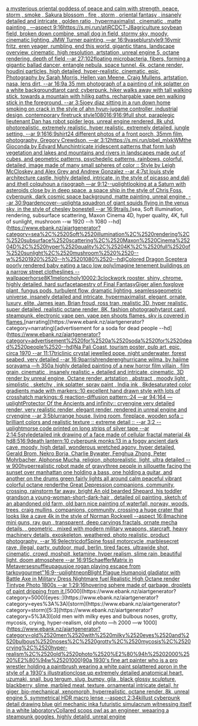 [a mysterious oriental goddess of peace and calm with strength, peace, storm , smoke , Sakura blossom , fire , storm ,  oriental fantasy ,  insanely detailed and intricate , golden ratio , hypermaximalist , cinematic , matte painting , —aspect 9:16](https://www.ebank.nz/aiartgenerator?category=a%2520mysterious%2520oriental%2520goddess%2520of%2520peace%2520and%2520calm%2520with%2520strength%2C%2520peace%2C%2520storm%2520%2C%2520smoke%2520%2C%2520Sakura%2520blossom%2520%2C%2520fire%2520%2C%2520storm%2520%2C%2520%2520oriental%2520fantasy%2520%2C%2520%2520insanely%2520detailed%2520and%2520intricate%2520%2C%2520golden%2520ratio%2520%2C%2520hypermaximalist%2520%2C%2520cinematic%2520%2C%2520matte%2520painting%2520%2C%2520%E2%80%94aspect%25209%3A16)[<https://s.mj.run/atjRCDCT-J8>](https://www.ebank.nz/aiartgenerator?category=%3Chttps%3A//s.mj.run/atjRCDCT-J8%3E)[agriculture soybean field, broken down combine, small dog in field, stormy sky, moody, cinematic lighting, JMW Turner painting, —ar 16:9](https://www.ebank.nz/aiartgenerator?category=agriculture%2520soybean%2520field%2C%2520broken%2520down%2520combine%2C%2520small%2520dog%2520in%2520field%2C%2520stormy%2520sky%2C%2520moody%2C%2520cinematic%2520lighting%2C%2520JMW%2520Turner%2520painting%2C%2520%E2%80%94ar%252016%3A9)[vase](https://www.ebank.nz/aiartgenerator?category=vase)[blur](https://www.ebank.nz/aiartgenerator?category=blur)[style](https://www.ebank.nz/aiartgenerator?category=style)[9:16](https://www.ebank.nz/aiartgenerator?category=9%3A16)[ymir fritz, eren yeager, rumbling, end this world, gigantic titans,  landscape overview, cinematic, high resolution, artstation, unreal engine 5, octane rendering, depth of field --ar 27:10](https://www.ebank.nz/aiartgenerator?category=ymir%2520fritz%2C%2520eren%2520yeager%2C%2520rumbling%2C%2520end%2520this%2520world%2C%2520gigantic%2520titans%2C%2520%2520landscape%2520overview%2C%2520cinematic%2C%2520high%2520resolution%2C%2520artstation%2C%2520unreal%2520engine%25205%2C%2520octane%2520rendering%2C%2520depth%2520of%2520field%2520--ar%252027%3A10)[2](https://www.ebank.nz/aiartgenerator?category=2)[floating microbacteria, fibers, forming a gigantic ballad dancer, entangle nebula, space tunnel, 4k, octane render, houdini particles, high detailed, hyper-realistic, cinematic, epic, Photography by Sarah Morris, Hellen van Meene, Craig Mullens, artstation, nasa, lens dirt, --ar 16:9](https://www.ebank.nz/aiartgenerator?category=floating%2520microbacteria%2C%2520fibers%2C%2520forming%2520a%2520gigantic%2520ballad%2520dancer%2C%2520entangle%2520nebula%2C%2520space%2520tunnel%2C%25204k%2C%2520octane%2520render%2C%2520houdini%2520particles%2C%2520high%2520detailed%2C%2520hyper-realistic%2C%2520cinematic%2C%2520epic%2C%2520Photography%2520by%2520Sarah%2520Morris%2C%2520Hellen%2520van%2520Meene%2C%2520Craig%2520Mullens%2C%2520artstation%2C%2520nasa%2C%2520lens%2520dirt%2C%2520--ar%252016%3A9)[a 35 mm photograph of a painting of ink splatter on a white background](https://www.ebank.nz/aiartgenerator?category=a%252035%2520mm%2520photograph%2520of%2520a%2520painting%2520of%2520ink%2520splatter%2520on%2520a%2520white%2520background)[tarot card: cyberpunk. hiker walks away with tall walking stick, towards a mountain with hilikg paths. rechargable vape pen walking stick in the foreground. --ar 3:5](https://www.ebank.nz/aiartgenerator?category=tarot%2520card%3A%2520cyberpunk.%2520hiker%2520walks%2520away%2520with%2520tall%2520walking%2520stick%2C%2520towards%2520a%2520mountain%2520with%2520hilikg%2520paths.%2520rechargable%2520vape%2520pen%2520walking%2520stick%2520in%2520the%2520foreground.%2520--ar%25203%3A5)[joey diaz sitting in a run down home smoking on crack in the style of ahn hyun-ju](https://www.ebank.nz/aiartgenerator?category=joey%2520diaz%2520sitting%2520in%2520a%2520run%2520down%2520home%2520smoking%2520on%2520crack%2520in%2520the%2520style%2520of%2520ahn%2520hyun-ju)[game controller, industrial design, contemporary firetruck style](https://www.ebank.nz/aiartgenerator?category=game%2520controller%2C%2520industrial%2520design%2C%2520contemporary%2520firetruck%2520style)[1080](https://www.ebank.nz/aiartgenerator?category=1080)[16:9](https://www.ebank.nz/aiartgenerator?category=16%3A9)[16:9](https://www.ebank.nz/aiartgenerator?category=16%3A9)[full shot, paraplegic lieutenant Dan has robot spider legs, unreal engine rendered, 8k uhd, photorealistic,  extremely realistic,  hyper realistic,  extremely detailed,  jungle setting, --ar 9:16](https://www.ebank.nz/aiartgenerator?category=full%2520shot%2C%2520paraplegic%2520lieutenant%2520Dan%2520has%2520robot%2520spider%2520legs%2C%2520unreal%2520engine%2520rendered%2C%25208k%2520uhd%2C%2520photorealistic%2C%2520%2520extremely%2520realistic%2C%2520%2520hyper%2520realistic%2C%2520%2520extremely%2520detailed%2C%2520%2520jungle%2520setting%2C%2520--ar%25209%3A16)[16:9](https://www.ebank.nz/aiartgenerator?category=16%3A9)[shirt](https://www.ebank.nz/aiartgenerator?category=shirt)[24 different photos of a front porch, 35mm film, photography, Gregory Crewdson, —ar 3:1](https://www.ebank.nz/aiartgenerator?category=24%2520different%2520photos%2520of%2520a%2520front%2520porch%2C%252035mm%2520film%2C%2520photography%2C%2520Gregory%2520Crewdson%2C%2520%E2%80%94ar%25203%3A1)[2](https://www.ebank.nz/aiartgenerator?category=2)[<https://s.mj.run/pbeI_mlxkWM>](https://www.ebank.nz/aiartgenerator?category=%3Chttps%3A//s.mj.run/pbeI_mlxkWM%3E)[the Gioconda by Edvard Munch](https://www.ebank.nz/aiartgenerator?category=the%2520Gioconda%2520by%2520Edvard%2520Munch)[intricate iridescent patterns that form lush vegetation and lakes and mountains and rivers in landscapes made out of cubes, and geometric patterns, psychedelic patterns, rainbows, colorful, detailed, image made of many small  spheres of color :: Style by Leigh McCloskey and Alex Grey and Andrew Gonzalez --ar 4:7](https://www.ebank.nz/aiartgenerator?category=intricate%2520iridescent%2520patterns%2520that%2520form%2520lush%2520vegetation%2520and%2520lakes%2520and%2520mountains%2520and%2520rivers%2520in%2520landscapes%2520made%2520out%2520of%2520cubes%2C%2520and%2520geometric%2520patterns%2C%2520psychedelic%2520patterns%2C%2520rainbows%2C%2520colorful%2C%2520detailed%2C%2520image%2520made%2520of%2520many%2520small%2520%2520spheres%2520of%2520color%2520%3A%3A%2520Style%2520by%2520Leigh%2520McCloskey%2520and%2520Alex%2520Grey%2520and%2520Andrew%2520Gonzalez%2520--ar%25204%3A7)[st louis style architecture castle, highly detailed, intricate, in the style of picasso and dali and ithell colquhoun a risograph —ar 9:12](https://www.ebank.nz/aiartgenerator?category=st%2520louis%2520style%2520architecture%2520castle%2C%2520highly%2520detailed%2C%2520intricate%2C%2520in%2520the%2520style%2520of%2520picasso%2520and%2520dali%2520and%2520ithell%2520colquhoun%2520a%2520risograph%2520%E2%80%94ar%25209%3A12)[--uplight](https://www.ebank.nz/aiartgenerator?category=--uplight)[looking at a Saturn with asteroids close by in deep space, a space ship in the style of Chris Foss, cyberpunk, dark cosmic space background, matte painting, unreal engine, --ar 30:9](https://www.ebank.nz/aiartgenerator?category=looking%2520at%2520a%2520Saturn%2520with%2520asteroids%2520close%2520by%2520in%2520deep%2520space%2C%2520a%2520space%2520ship%2520in%2520the%2520style%2520of%2520Chris%2520Foss%2C%2520cyberpunk%2C%2520dark%2520cosmic%2520space%2520background%2C%2520matte%2520painting%2C%2520unreal%2520engine%2C%2520--ar%252030%3A9)[garden](https://www.ebank.nz/aiartgenerator?category=garden)[cover](https://www.ebank.nz/aiartgenerator?category=cover)[--uplight](https://www.ebank.nz/aiartgenerator?category=--uplight)[a squadron of giant squids flying in the venus sky, in the style of chesley bonestell --ar 16:9](https://www.ebank.nz/aiartgenerator?category=a%2520squadron%2520of%2520giant%2520squids%2520flying%2520in%2520the%2520venus%2520sky%2C%2520in%2520the%2520style%2520of%2520chesley%2520bonestell%2520--ar%252016%3A9)[trails.](https://www.ebank.nz/aiartgenerator?category=trails.)[sea, Soft illumination, rendering, subsurface scattering, Maxon Cinema 4D, hyper quality, 4K, full of sunlight, mushroom  --w 1920 --h 1080 --hd](https://www.ebank.nz/aiartgenerator?category=sea%2C%2520Soft%2520illumination%2C%2520rendering%2C%2520subsurface%2520scattering%2C%2520Maxon%2520Cinema%25204D%2C%2520hyper%2520quality%2C%25204K%2C%2520full%2520of%2520sunlight%2C%2520mushroom%2520%2520--w%25201920%2520--h%25201080%2520--hd)[Colored Dragon Scepter](https://www.ebank.nz/aiartgenerator?category=Colored%2520Dragon%2520Scepter)[a poorly rendered baby eating a taco low poly](https://www.ebank.nz/aiartgenerator?category=a%2520poorly%2520rendered%2520baby%2520eating%2520a%2520taco%2520low%2520poly)[/imagine tenement buildings on a narrow street clotheslines --wallpaper](https://www.ebank.nz/aiartgenerator?category=/imagine%2520tenement%2520buildings%2520on%2520a%2520narrow%2520street%2520clotheslines%2520--wallpaper)[horse](https://www.ebank.nz/aiartgenerator?category=horse)[8K](https://www.ebank.nz/aiartgenerator?category=8K)[1](https://www.ebank.nz/aiartgenerator?category=1)[meloncholy](https://www.ebank.nz/aiartgenerator?category=meloncholy)[1000](https://www.ebank.nz/aiartgenerator?category=1000)[2:3](https://www.ebank.nz/aiartgenerator?category=2%3A3)[clockwork rooster, shiny, chrome, highly detailed, hard surface](https://www.ebank.nz/aiartgenerator?category=clockwork%2520rooster%2C%2520shiny%2C%2520chrome%2C%2520highly%2520detailed%2C%2520hard%2520surface)[tapestry of Final Fantasy](https://www.ebank.nz/aiartgenerator?category=tapestry%2520of%2520Final%2520Fantasy)[Giger alien foxglove plant, fungus pods, turbulent flow, dramatic lighting, seamless](https://www.ebank.nz/aiartgenerator?category=Giger%2520alien%2520foxglove%2520plant%2C%2520fungus%2520pods%2C%2520turbulent%2520flow%2C%2520dramatic%2520lighting%2C%2520seamless)[geometric universe, insanely detailed and intricate, hypermaximalist, elegant, ornate, luxury, elite, James jean, Brian froud, ross tran, realistic 3D, hyper realistic, super detailed, realistic octane render, 8K, fashion photography](https://www.ebank.nz/aiartgenerator?category=geometric%2520universe%2C%2520insanely%2520detailed%2520and%2520intricate%2C%2520hypermaximalist%2C%2520elegant%2C%2520ornate%2C%2520luxury%2C%2520elite%2C%2520James%2520jean%2C%2520Brian%2520froud%2C%2520ross%2520tran%2C%2520realistic%25203D%2C%2520hyper%2520realistic%2C%2520super%2520detailed%2C%2520realistic%2520octane%2520render%2C%25208K%2C%2520fashion%2520photography)[tarot card, steampunk. electronic vape pen. vape pen shoots flames. sky is covered in flames.](https://www.ebank.nz/aiartgenerator?category=tarot%2520card%2C%2520steampunk.%2520electronic%2520vape%2520pen.%2520vape%2520pen%2520shoots%2520flames.%2520sky%2520is%2520covered%2520in%2520flames.)[narrating](https://www.ebank.nz/aiartgenerator?category=narrating)[advertisement for a soda for dead people --hd](https://www.ebank.nz/aiartgenerator?category=advertisement%2520for%2520a%2520soda%2520for%2520dead%2520people%2520--hd)[Na Pali Coast, tourism poster, pulp art, epic, circa 1970 --ar 11:17](https://www.ebank.nz/aiartgenerator?category=Na%2520Pali%2520Coast%2C%2520tourism%2520poster%2C%2520pulp%2520art%2C%2520epic%2C%2520circa%25201970%2520--ar%252011%3A17)[triclinic crystal jewelled pope, night underwater, forest seabed, very detailed --ar 16:9](https://www.ebank.nz/aiartgenerator?category=triclinic%2520crystal%2520jewelled%2520pope%2C%2520night%2520underwater%2C%2520forest%2520seabed%2C%2520very%2520detailed%2520--ar%252016%3A9)[parrish](https://www.ebank.nz/aiartgenerator?category=parrish)[render](https://www.ebank.nz/aiartgenerator?category=render)[eng](https://www.ebank.nz/aiartgenerator?category=eng)[hurricane wilma, by hajime sorayama —h 350](https://www.ebank.nz/aiartgenerator?category=hurricane%2520wilma%2C%2520by%2520hajime%2520sorayama%2520%E2%80%94h%2520350)[a highly detailed painting of a new horror film villain , film grain, cinematic , insanely realistic + detailed and intricate, cinematic, 3D render by unreal engine, Octane render, artstation , abstract , moody light , simplistic , sketchy , ink splatter, spray paint , India ink , 8k](https://www.ebank.nz/aiartgenerator?category=a%2520highly%2520detailed%2520painting%2520of%2520a%2520new%2520horror%2520film%2520villain%2520%2C%2520film%2520grain%2C%2520cinematic%2520%2C%2520insanely%2520realistic%2520%2B%2520detailed%2520and%2520intricate%2C%2520cinematic%2C%25203D%2520render%2520by%2520unreal%2520engine%2C%2520Octane%2520render%2C%2520artstation%2520%2C%2520abstract%2520%2C%2520moody%2520light%2520%2C%2520simplistic%2520%2C%2520sketchy%2520%2C%2520ink%2520splatter%2C%2520spray%2520paint%2520%2C%2520India%2520ink%2520%2C%25208k)[desaturated color gradients made with markers::10 excellent hand drawn style with lots of crosshatch markings::6 reaction-diffusion pattern::24 —ar 94:164 —uplight](https://www.ebank.nz/aiartgenerator?category=desaturated%2520color%2520gradients%2520made%2520with%2520markers%3A%3A10%2520excellent%2520hand%2520drawn%2520style%2520with%2520lots%2520of%2520crosshatch%2520markings%3A%3A6%2520reaction-diffusion%2520pattern%3A%3A24%2520%E2%80%94ar%252094%3A164%2520%E2%80%94uplight)[Protector Of the Ancients and infinity:: cryengine very detailed render, very realistic render, elegant render, rendered in unreal engine and cryengine --ar 3:5](https://www.ebank.nz/aiartgenerator?category=Protector%2520Of%2520the%2520Ancients%2520and%2520infinity%3A%3A%2520cryengine%2520very%2520detailed%2520render%2C%2520very%2520realistic%2520render%2C%2520elegant%2520render%2C%2520rendered%2520in%2520unreal%2520engine%2520and%2520cryengine%2520--ar%25203%3A5)[blur](https://www.ebank.nz/aiartgenerator?category=blur)[range house, living room, fireplace, wooden sofa :: brilliant colors and realistic texture :: extreme detail :: --ar 3:2 --uplight](https://www.ebank.nz/aiartgenerator?category=range%2520house%2C%2520living%2520room%2C%2520fireplace%2C%2520wooden%2520sofa%2520%3A%3A%2520brilliant%2520colors%2520and%2520realistic%2520texture%2520%3A%3A%2520extreme%2520detail%2520%3A%3A%2520--ar%25203%3A2%2520--uplight)[morse code printed on long strips of silver tape --ar 2:1](https://www.ebank.nz/aiartgenerator?category=morse%2520code%2520printed%2520on%2520long%2520strips%2520of%2520silver%2520tape%2520--ar%25202%3A1)[4:5](https://www.ebank.nz/aiartgenerator?category=4%3A5)[style](https://www.ebank.nz/aiartgenerator?category=style)[detailed ink drawing of a face made of cellular fractal material 4k hd](https://www.ebank.nz/aiartgenerator?category=detailed%2520ink%2520drawing%2520of%2520a%2520face%2520made%2520of%2520cellular%2520fractal%2520material%25204k%2520hd)[8:5](https://www.ebank.nz/aiartgenerator?category=8%3A5)[16:9](https://www.ebank.nz/aiartgenerator?category=16%3A9)[death lantern:10 cyberpunk monks:13 in a foggy ancient dark cave, moody, high detail, wonderous wretched agony, hyper detailed, Gerald Brom, Nekro Borja, Charlie Bywater, Fenghua Zhong, Peter Mohrbacher, Alphonse Mucha, religion, photorealistic, light, ultra detailed --w 900](https://www.ebank.nz/aiartgenerator?category=death%2520lantern%3A10%2520cyberpunk%2520monks%3A13%2520in%2520a%2520foggy%2520ancient%2520dark%2520cave%2C%2520moody%2C%2520high%2520detail%2C%2520wonderous%2520wretched%2520agony%2C%2520hyper%2520detailed%2C%2520Gerald%2520Brom%2C%2520Nekro%2520Borja%2C%2520Charlie%2520Bywater%2C%2520Fenghua%2520Zhong%2C%2520Peter%2520Mohrbacher%2C%2520Alphonse%2520Mucha%2C%2520religion%2C%2520photorealistic%2C%2520light%2C%2520ultra%2520detailed%2520--w%2520900)[hyperrealistic robot made of gravy](https://www.ebank.nz/aiartgenerator?category=hyperrealistic%2520robot%2520made%2520of%2520gravy)[three people in sillouette facing the sunset over manhattan one holding a bass, one holding a guitar, and another on the drums green fairly lights all around calm peaceful vibrant colorful octane render](https://www.ebank.nz/aiartgenerator?category=three%2520people%2520in%2520sillouette%2520facing%2520the%2520sunset%2520over%2520manhattan%2520one%2520holding%2520a%2520bass%2C%2520one%2520holding%2520a%2520guitar%2C%2520and%2520another%2520on%2520the%2520drums%2520green%2520fairly%2520lights%2520all%2520around%2520calm%2520peaceful%2520vibrant%2520colorful%2520octane%2520render)[the Great Depression  companions, community, crossing, rainstorm far away, bright An old bearded Shepard, his toddler grandson a young-woman-short-dark-hair , detailed oil painting, sketch of an abandoned old farm, old barn nice painting of waterfall, norway, woods, trees, craig mullins,  companions, community, crossing a huge crater that looks like a cave 4k in the style of Norman Rockwell --aspect 16:8](https://www.ebank.nz/aiartgenerator?category=the%2520Great%2520Depression%2520%2520companions%2C%2520community%2C%2520crossing%2C%2520rainstorm%2520far%2520away%2C%2520bright%2520An%2520old%2520bearded%2520Shepard%2C%2520his%2520toddler%2520grandson%2520a%2520young-woman-short-dark-hair%2520%2C%2520detailed%2520oil%2520painting%2C%2520sketch%2520of%2520an%2520abandoned%2520old%2520farm%2C%2520old%2520barn%2520nice%2520painting%2520of%2520waterfall%2C%2520norway%2C%2520woods%2C%2520trees%2C%2520craig%2520mullins%2C%2520%2520companions%2C%2520community%2C%2520crossing%2520a%2520huge%2520crater%2520that%2520looks%2520like%2520a%2520cave%25204k%2520in%2520the%2520style%2520of%2520Norman%2520Rockwell%2520--aspect%252016%3A8)[machine mini guns, ray gun , transparent, deep carvings fractals, ornate mecha details, , geometric,, mixed with modern military weapons, starcraft, heavy machinery details, exoskeleton, weathered,  photo realistic, product photography, --ar 16:9](https://www.ebank.nz/aiartgenerator?category=machine%2520mini%2520guns%2C%2520ray%2520gun%2520%2C%2520transparent%2C%2520deep%2520carvings%2520fractals%2C%2520ornate%2520mecha%2520details%2C%2520%2C%2520geometric%2C%2C%2520mixed%2520with%2520modern%2520military%2520weapons%2C%2520starcraft%2C%2520heavy%2520machinery%2520details%2C%2520exoskeleton%2C%2520weathered%2C%2520%2520photo%2520realistic%2C%2520product%2520photography%2C%2520--ar%252016%3A9)[electric](https://www.ebank.nz/aiartgenerator?category=electric)[dof](https://www.ebank.nz/aiartgenerator?category=dof)[Spine fossil motorcycle ,marble](https://www.ebank.nz/aiartgenerator?category=Spine%2520fossil%2520motorcycle%2520%2Cmarble)[secret rave, illegal, party, outdoor, mud, berlin, tired faces, ultrawide shot, cinematic, crowd, moshpit, ketamine, hyper realism, slime rain, beautiful light, doom atmosphere --ar 16:9](https://www.ebank.nz/aiartgenerator?category=secret%2520rave%2C%2520illegal%2C%2520party%2C%2520outdoor%2C%2520mud%2C%2520berlin%2C%2520tired%2520faces%2C%2520ultrawide%2520shot%2C%2520cinematic%2C%2520crowd%2C%2520moshpit%2C%2520ketamine%2C%2520hyper%2520realism%2C%2520slime%2520rain%2C%2520beautiful%2520light%2C%2520doom%2520atmosphere%2520--ar%252016%3A9)[1](https://www.ebank.nz/aiartgenerator?category=1)[Schaeffer](https://www.ebank.nz/aiartgenerator?category=Schaeffer)[Matrix in Metaverse](https://www.ebank.nz/aiartgenerator?category=Matrix%2520in%2520Metaverse)[snuffleupagus](https://www.ebank.nz/aiartgenerator?category=snuffleupagus)[joe rogan playing escape from tarkov](https://www.ebank.nz/aiartgenerator?category=joe%2520rogan%2520playing%2520escape%2520from%2520tarkov)[gourmet"](https://www.ebank.nz/aiartgenerator?category=gourmet%22)[16:9](https://www.ebank.nz/aiartgenerator?category=16%3A9)[--uplight](https://www.ebank.nz/aiartgenerator?category=--uplight)[neon](https://www.ebank.nz/aiartgenerator?category=neon)[Blight Plague Humanoid gladiator with Battle Axe in Military Dress Nightmare fuel Realistic High Octane render Tintype Photo 1800s  --ar 1:2](https://www.ebank.nz/aiartgenerator?category=Blight%2520Plague%2520Humanoid%2520gladiator%2520with%2520Battle%2520Axe%2520in%2520Military%2520Dress%2520Nightmare%2520fuel%2520Realistic%2520High%2520Octane%2520render%2520Tintype%2520Photo%25201800s%2520%2520--ar%25201%3A2)[9:16](https://www.ebank.nz/aiartgenerator?category=9%3A16)[hovering sphere made of garbage, droplets of paint dripping from it.](https://www.ebank.nz/aiartgenerator?category=hovering%2520sphere%2520made%2520of%2520garbage%2C%2520droplets%2520of%2520paint%2520dripping%2520from%2520it.)[5000](https://www.ebank.nz/aiartgenerator?category=5000)[eyes::](https://www.ebank.nz/aiartgenerator?category=eyes%3A%3A)[storm](https://www.ebank.nz/aiartgenerator?category=storm)[5:3](https://www.ebank.nz/aiartgenerator?category=5%3A3)[old men with milky eyes and bulbous noses, grotty, mycosis, crying, hyper-realism, old photo —h 2000 —w 1000](https://www.ebank.nz/aiartgenerator?category=old%2520men%2520with%2520milky%2520eyes%2520and%2520bulbous%2520noses%2C%2520grotty%2C%2520mycosis%2C%2520crying%2C%2520hyper-realism%2C%2520old%2520photo%2520%E2%80%94h%25202000%2520%E2%80%94w%25201000)[90](https://www.ebank.nz/aiartgenerator?category=90)[a 1930's fine art painter who is a pro wrestler holding a paintbrush wearing a white paint splattered apron in the style of a 1930's illustration](https://www.ebank.nz/aiartgenerator?category=a%25201930%27s%2520fine%2520art%2520painter%2520who%2520is%2520a%2520pro%2520wrestler%2520holding%2520a%2520paintbrush%2520wearing%2520a%2520white%2520paint%2520splattered%2520apron%2520in%2520the%2520style%2520of%2520a%25201930%27s%2520illustration)[close up extremely detailed anatomical heart, uzumaki, snail, bug tergum, slug, bumpy, gila , black glossy sculpture, blackberry, slime, marbled meat, texture, ornamental intricate detail, hr giger, bio-mechanical, xenomorph, hyperrealistic, octane render, 8k, unreal engine 5, symmetrical HDR macro lense --aspect 2:3](https://www.ebank.nz/aiartgenerator?category=close%2520up%2520extremely%2520detailed%2520anatomical%2520heart%2C%2520uzumaki%2C%2520snail%2C%2520bug%2520tergum%2C%2520slug%2C%2520bumpy%2C%2520gila%2520%2C%2520black%2520glossy%2520sculpture%2C%2520blackberry%2C%2520slime%2C%2520marbled%2520meat%2C%2520texture%2C%2520ornamental%2520intricate%2520detail%2C%2520hr%2520giger%2C%2520bio-mechanical%2C%2520xenomorph%2C%2520hyperrealistic%2C%2520octane%2520render%2C%25208k%2C%2520unreal%2520engine%25205%2C%2520symmetrical%2520HDR%2520macro%2520lense%2520--aspect%25202%3A3)[4k](https://www.ebank.nz/aiartgenerator?category=4k)[illust cyberpunk detail drawing blue girl mechanic ink](https://www.ebank.nz/aiartgenerator?category=illust%2520cyberpunk%2520detail%2520drawing%2520blue%2520girl%2520mechanic%2520ink)[a futuristic simulacrum witnessing itself in a white laboratory](https://www.ebank.nz/aiartgenerator?category=a%2520futuristic%2520simulacrum%2520witnessing%2520itself%2520in%2520a%2520white%2520laboratory)[Collared scops owl as an engineer, weaaring a steampunk goggles, highly detaild, unreal engine](https://www.ebank.nz/aiartgenerator?category=Collared%2520scops%2520owl%2520as%2520an%2520engineer%2C%2520weaaring%2520a%2520steampunk%2520goggles%2C%2520highly%2520detaild%2C%2520unreal%2520engine)